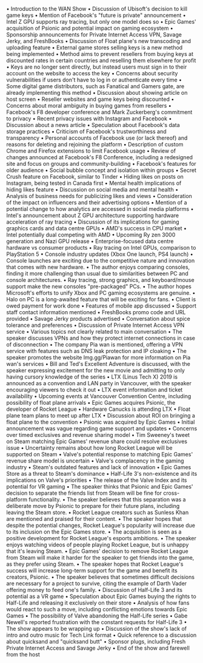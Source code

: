 • Introduction to the WAN Show
• Discussion of Ubisoft's decision to kill game keys
• Mention of Facebook's "future is private" announcement
• Intel Z GPU supports ray tracing, but only one model does so
• Epic Games' acquisition of Psionic and potential impact on gaming ecosystem
• Sponsorship announcements for Private Internet Access VPN, Savage Jerky, and FreshBooks
• Discussion of Float plane's new transcoding and uploading feature
• External game stores selling keys is a new method being implemented
• Method aims to prevent resellers from buying keys at discounted rates in certain countries and reselling them elsewhere for profit
• Keys are no longer sent directly, but instead users must sign in to their account on the website to access the key
• Concerns about security vulnerabilities if users don't have to log in or authenticate every time
• Some digital game distributors, such as Fanatical and Gamers gate, are already implementing this method
• Discussion about showing article on host screen
• Reseller websites and game keys being discounted
• Concerns about moral ambiguity in buying games from resellers
• Facebook's F8 developer conference and Mark Zuckerberg's commitment to privacy
• Recent privacy issues with Instagram and Facebook
• Discussion about a news article
• Speculation about Facebook's data storage practices
• Criticism of Facebook's trustworthiness and transparency
• Personal accounts of Facebook use (or lack thereof) and reasons for deleting and rejoining the platform
• Description of custom Chrome and Firefox extensions to limit Facebook usage
• Review of changes announced at Facebook's F8 Conference, including a redesigned site and focus on groups and community-building
• Facebook's features for older audience
• Social bubble concept and isolation within groups
• Secret Crush feature on Facebook, similar to Tinder
• Hiding likes on posts on Instagram, being tested in Canada first
• Mental health implications of hiding likes feature
• Discussion on social media and mental health
• Analysis of business needs for publicizing likes and views
• Consideration of the impact on influencers and their advertising options
• Mention of a potential change to how analytics are accessed in social media platforms
• Intel's announcement about Z GPU architecture supporting hardware acceleration of ray tracing
• Discussion of its implications for gaming graphics cards and data centre GPUs
• AMD's success in CPU market
• Intel potentially dual competing with AMD
• Upcoming Ry zen 3000 generation and Nazi GPU release
• Enterprise-focused data centre hardware vs consumer products
• Ray tracing on Intel GPUs, comparison to PlayStation 5
• Console industry updates (Xbox One launch, PS4 launch)
• Console launches are exciting due to the competitive nature and innovation that comes with new hardware.
• The author enjoys comparing consoles, finding it more challenging than usual due to similarities between PC and console architectures.
• Ray tracing, strong graphics, and keyboard/mouse support make the new consoles "pre-packaged" PCs.
• The author hopes Microsoft's efforts to unify Xbox and PC gaming ecosystems are genuine.
• Halo on PC is a long-awaited feature that will be exciting for fans.
• Client is owed payment for work done
• Features of mobile app discussed
• Support staff contact information mentioned
• FreshBooks promo code and URL provided
• Savage Jerky products advertised
• Conversation about spice tolerance and preferences
• Discussion of Private Internet Access VPN service
• Various topics not clearly related to main conversation
• The speaker discusses VPNs and how they protect internet connections in case of disconnection
• The company Pia wan is mentioned, offering a VPN service with features such as DNS leak protection and IP cloaking
• The speaker promotes the website lmg.gg/Piawan for more information on Pia wan's services
• Bill and Ted's Excellent Adventure is discussed, with the speaker expressing excitement for the new movie and admitting to only having cursory knowledge of the series
• LTX (Linus Tech X) 2019 is announced as a convention and LAN party in Vancouver, with the speaker encouraging viewers to check it out
• LTX event information and ticket availability
• Upcoming events at Vancouver Convention Centre, including possibility of float plane arrivals
• Epic Games acquires Psionic, the developer of Rocket League
• Hardware Canucks is attending LTX
• Float plane team plans to meet up after LTX
• Discussion about ROI on bringing a float plane to the convention
• Psionic was acquired by Epic Games
• Initial announcement was vague regarding game support and updates
• Concerns over timed exclusives and revenue sharing model
• Tim Sweeney's tweet on Steam matching Epic Games' revenue share could resolve exclusives issue
• Uncertainty remains about how long Rocket League will be supported on Steam
• Valve's potential response to matching Epic Games' revenue share model is uncertain
• Valve's complacency in the gaming industry
• Steam's outdated features and lack of innovation
• Epic Games Store as a threat to Steam's dominance
• Half-Life 3's non-existence and its implications on Valve's priorities
• The release of the Valve Index and its potential for VR gaming
• The speaker thinks that Psionic and Epic Games' decision to separate the friends list from Steam will be fine for cross-platform functionality.
• The speaker believes that this separation was a deliberate move by Psionic to prepare for their future plans, including leaving the Steam store.
• Rocket League creators such as Sunless Khan are mentioned and praised for their content.
• The speaker hopes that despite the potential changes, Rocket League's popularity will increase due to its inclusion on the Epic Games store.
• The acquisition is seen as a positive development for Rocket League's esports ambitions.
• The speaker enjoys watching videos of people playing Rocket League, but is unhappy that it's leaving Steam.
• Epic Games' decision to remove Rocket League from Steam will make it harder for the speaker to get friends into the game, as they prefer using Steam.
• The speaker hopes that Rocket League's success will increase long-term support for the game and benefit its creators, Psionic.
• The speaker believes that sometimes difficult decisions are necessary for a project to survive, citing the example of Darth Vader offering money to feed one's family.
• Discussion of Half-Life 3 and its potential as a VR game
• Speculation about Epic Games buying the rights to Half-Life and releasing it exclusively on their store
• Analysis of how fans would react to such a move, including conflicting emotions towards Epic Games
• The possibility of Valve abandoning the Half-Life series
• Gabe Newell's reported frustration with the constant requests for Half-Life 3
• The show appears to be wrapping up
• Discussion of the show's lack of intro and outro music for Tech Link format
• Quick reference to a discussion about quicksand and "quicksand butt"
• Sponsor plugs, including Fresh Private Internet Access and Savage Jerky
• End of the show and farewell from the host
